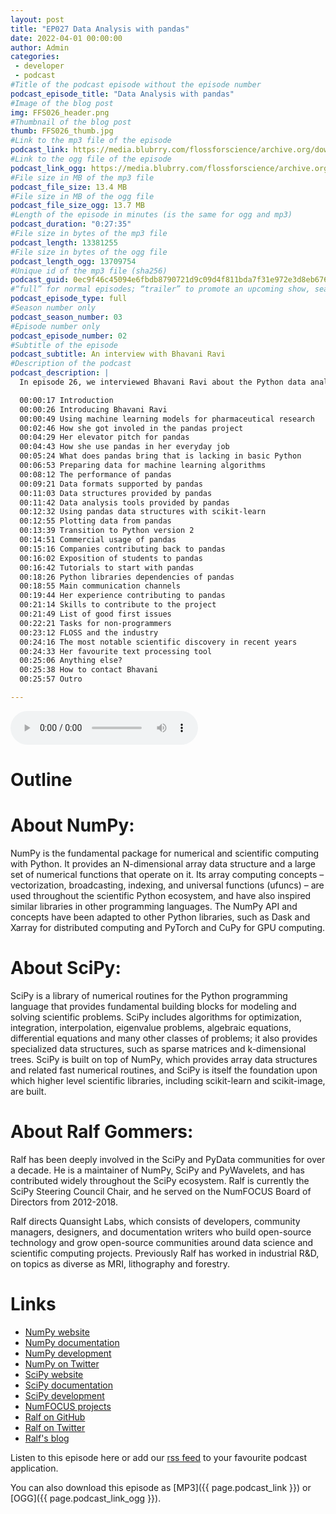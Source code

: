 ```yaml
---
layout: post
title: "EP027 Data Analysis with pandas"
date: 2022-04-01 00:00:00
author: Admin
categories: 
 - developer
 - podcast
#Title of the podcast episode without the episode number
podcast_episode_title: "Data Analysis with pandas"
#Image of the blog post
img: FFS026_header.png
#Thumbnail of the blog post
thumb: FFS026_thumb.jpg
#Link to the mp3 file of the episode
podcast_link: https://media.blubrry.com/flossforscience/archive.org/download/ffsep026pandas/FFS_EP026_pandas.mp3
#Link to the ogg file of the episode
podcast_link_ogg: https://media.blubrry.com/flossforscience/archive.org/download/ffsep026pandas/FFS_EP026_pandas.ogg
#File size in MB of the mp3 file
podcast_file_size: 13.4 MB
#File size in MB of the ogg file
podcast_file_size_ogg: 13.7 MB
#Length of the episode in minutes (is the same for ogg and mp3)
podcast_duration: "0:27:35"
#File size in bytes of the mp3 file
podcast_length: 13381255
#File size in bytes of the ogg file
podcast_length_ogg: 13709754
#Unique id of the mp3 file (sha256)
podcast_guid: 0ec9f46c45094e6fbdb8790721d9c09d4f811bda7f31e972e3d8eb6761168435
#“full” for normal episodes; “trailer” to promote an upcoming show, season, or episode; or “bonus” for extra content related to a show, season, or episode.
podcast_episode_type: full
#Season number only
podcast_season_number: 03
#Episode number only
podcast_episode_number: 02
#Subtitle of the episode 
podcast_subtitle: An interview with Bhavani Ravi
#Description of the podcast
podcast_description: |
  In episode 26, we interviewed Bhavani Ravi about the Python data analysis library pandas. After a brief introduction about her use of machine leaning models for pharmaceutical research, we talked extensively about pandas. She told us how much pandas is important for her everyday tasks and the strict quality standards of the project. We talked about the features provided by pandas and its compatibility with other Python libraries. We then discussed the importance of FLOSS in her industry and how they are contributing back to important projects. She share with us her experience as a first time contributor to pandas and how to find good first time issues for newcomers. We finished the interview with out usual quick questions.  

  00:00:17 Introduction
  00:00:26 Introducing Bhavani Ravi
  00:00:49 Using machine learning models for pharmaceutical research
  00:02:46 How she got involed in the pandas project
  00:04:29 Her elevator pitch for pandas
  00:04:43 How she use pandas in her everyday job
  00:05:24 What does pandas bring that is lacking in basic Python
  00:06:53 Preparing data for machine learning algorithms
  00:08:12 The performance of pandas
  00:09:21 Data formats supported by pandas
  00:11:03 Data structures provided by pandas
  00:11:42 Data analysis tools provided by pandas
  00:12:32 Using pandas data structures with scikit-learn
  00:12:55 Plotting data from pandas
  00:13:39 Transition to Python version 2
  00:14:51 Commercial usage of pandas
  00:15:16 Companies contributing back to pandas
  00:16:02 Exposition of students to pandas
  00:16:42 Tutorials to start with pandas
  00:18:26 Python libraries dependencies of pandas
  00:18:55 Main communication channels
  00:19:44 Her experience contributing to pandas
  00:21:14 Skills to contribute to the project
  00:21:49 List of good first issues
  00:22:21 Tasks for non-programmers
  00:23:12 FLOSS and the industry
  00:24:16 The most notable scientific discovery in recent years
  00:24:33 Her favourite text processing tool
  00:25:06 Anything else?
  00:25:38 How to contact Bhavani
  00:25:57 Outro

---
```


<audio controls>
  <source src="{{ page.podcast_link_ogg }}" type="audio/ogg">
  <source src="{{ page.podcast_link }}" type="audio/mpeg">
Your browser does not support the audio element.
</audio>

# Outline

# About NumPy:

NumPy is the fundamental package for numerical and scientific computing with Python. It provides an N-dimensional array data structure and a large set of numerical functions that operate on it. Its array computing concepts – vectorization, broadcasting, indexing, and universal functions (ufuncs) – are used throughout the scientific Python ecosystem, and have also inspired similar libraries in other programming languages. The NumPy API and concepts have been adapted to other Python libraries, such as Dask and Xarray for distributed computing and PyTorch and CuPy for GPU computing. 

# About SciPy:

SciPy is a library of numerical routines for the Python programming language that provides fundamental building blocks for modeling and solving scientific problems. SciPy includes algorithms for optimization, integration, interpolation, eigenvalue problems, algebraic equations, differential equations and many other classes of problems; it also provides specialized data structures, such as sparse matrices and k-dimensional trees. SciPy is built on top of NumPy, which provides array data structures and related fast numerical routines, and SciPy is itself the foundation upon which higher level scientific libraries, including scikit-learn and scikit-image, are built. 

# About Ralf Gommers:

Ralf has been deeply involved in the SciPy and PyData communities for over a decade. He is a maintainer of NumPy, SciPy and PyWavelets, and has contributed widely throughout the SciPy ecosystem. Ralf is currently the SciPy Steering Council Chair, and he served on the NumFOCUS Board of Directors from 2012-2018.

Ralf directs Quansight Labs, which consists of developers, community managers, designers, and documentation writers who build open-source technology and grow open-source communities around data science and scientific computing projects. Previously Ralf has worked in industrial R&D, on topics as diverse as MRI, lithography and forestry. 

# Links

- [NumPy website](https://www.numpy.org)
- [NumPy documentation](https://numpy.org/devdocs/)
- [NumPy development](https://github.com/numpy/numpy)
- [NumPy on Twitter](twitter.com/numpy_team)
- [SciPy website](https://www.scipy.org)
- [SciPy documentation](https://docs.scipy.org)
- [SciPy development](https://github.com/scipy/scipy)
- [NumFOCUS projects](https://numfocus.org/sponsored-projects)
- [Ralf on GitHub](github.com/rgommers/)
- [Ralf on Twitter](https://twitter.com/ralfgommers)
- [Ralf's blog](https://rgommers.github.io/)


Listen to this episode here or add our [rss feed](https://flossforscience.com/feed.xml) to your favourite podcast application. 

You can also download this episode as [MP3]({{ page.podcast_link }}) or [OGG]({{ page.podcast_link_ogg }}). 
